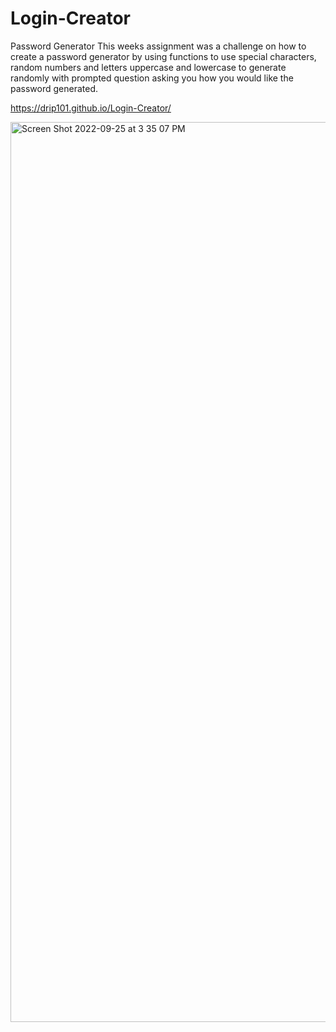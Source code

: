 # Login-Creator
Password Generator
This weeks assignment was a challenge on how to create a password generator by using functions to use special characters, random numbers and letters uppercase and lowercase to generate randomly with prompted question asking you how you would like the password generated.


https://drip101.github.io/Login-Creator/


<img width="1440" alt="Screen Shot 2022-09-25 at 3 35 07 PM" src="https://user-images.githubusercontent.com/110777599/192162032-33000462-8e2e-4ce0-9c56-51833d3f8bc2.png">

